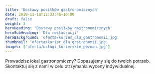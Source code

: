 ```yaml
---
title: 'Dostawy posiłków gastronomicznych'
date: 2018-11-18T12:33:46+10:00
draft: false
weight: 3
heroHeading: 'Dostawy posiłków gastronomicznych'
heroSubHeading: 'Dla restauracji'
heroBackground: 'oferta/kurier_dla_gastronomii.jpg'
thumbnail: 'oferta/kurier_dla_gastronomii.jpg'
images: ['oferta/usługi_kurierskie_poznan.jpg']
---
```

Prowadzisz lokal gastronomiczny? Dopasujemy się do twoich potrzeb.
Skontaktuj się z nami w celu otrzymania wyceny indywidualnej.